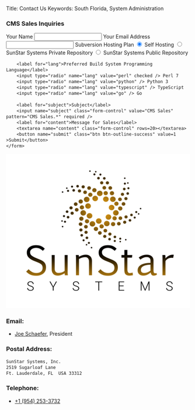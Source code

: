 Title: Contact Us
Keywords: South Florida, System Administration

<div class="float-lg-right">
	<h3>CMS Sales Inquiries</h3>
	<form method="POST" action="/cgi-bin/inquiry.pl" class="form">
    	<label for="name">Your Name</label>
		<input name="name" class="form-control" required />
        <label for="email">Your Email Address</label>
		<input type="email" name="email" class="form-control" required />
		<label for="hosting">Subversion Hosting Plan</label>
		<input type="radio" name="hosting" value="self" checked /> Self Hosting
		<input type="radio" name="hosting" value="private" /> SunStar Systems Private Repository
		<input type="radio" name="hosting" value="public" /> SunStar Systems Public Repository

		<label for="lang">Preferred Build System Programming Language</label>
		<input type="radio" name="lang" value="perl" checked /> Perl 7
		<input type="radio" name="lang" value="python" /> Python 3
		<input type="radio" name="lang" value="typescript" /> TypeScript
		<input type="radio" name="lang" value="go" /> Go

		<label for="subject">Subject</label>
		<input name="subject" class="form-control" value="CMS Sales" pattern="CMS Sales.*" required />
		<label for="content">Message for Sales</label>
		<textarea name="content" class="form-control" rows=20></textarea>
		<button name="submit" class="btn btn-outline-success" value=1 >Submit</button>
	</form>
</div>

![SunStar Systems](images/sunstarlogowhole.png)

### Email:

- [Joe Schaefer](mailto://joe@sunstarsys.com), President

### Postal Address:

    SunStar Systems, Inc.
    2519 Sugarloaf Lane
    Ft. Lauderdale, FL  USA 33312

### Telephone:

- [+1 (954) 253-3732](tel://1.954.253.3732/)

<div style="height:800px">&nbsp;<br/></div>
